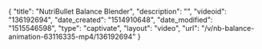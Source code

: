 {
    "title": "NutriBullet Balance Blender",
    "description": "",
    "videoid": "136192694",
    "date_created": "1514910648",
    "date_modified": "1515546598",
    "type": "captivate",
    "layout": "video",
    "url": "\/v\/nb-balance-animation-63116335-mp4\/136192694"
}